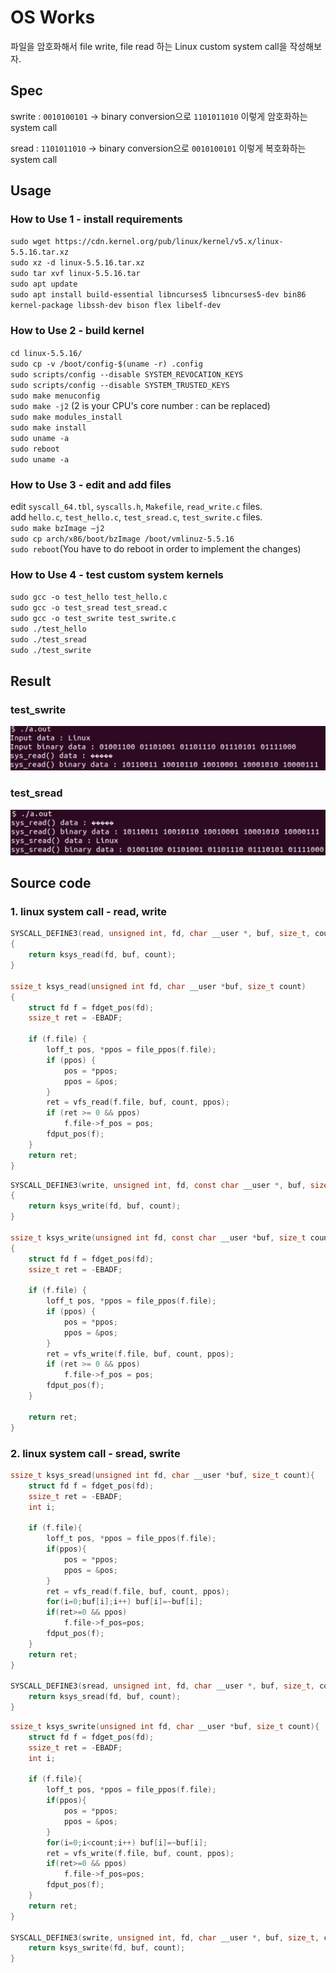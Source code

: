 # OS Works

파일을 암호화해서 file write, file read 하는 Linux custom system call을 작성해보자.  

## Spec

swrite : `0010100101` -> binary conversion으로 `1101011010` 이렇게 암호화하는 system call

sread : `1101011010` -> binary conversion으로 `0010100101` 이렇게 복호화하는 system call

## Usage
### How to Use 1 - install requirements
`sudo wget https://cdn.kernel.org/pub/linux/kernel/v5.x/linux-5.5.16.tar.xz`  
`sudo xz -d linux-5.5.16.tar.xz`  
`sudo tar xvf linux-5.5.16.tar`  
`sudo apt update`  
`sudo apt install build-essential libncurses5 libncurses5-dev bin86 kernel-package libssh-dev bison flex libelf-dev`  
### How to Use 2 - build kernel
`cd linux-5.5.16/`  
`sudo cp -v /boot/config-$(uname -r) .config`  
`sudo scripts/config --disable SYSTEM_REVOCATION_KEYS`  
`sudo scripts/config --disable SYSTEM_TRUSTED_KEYS`  
`sudo make menuconfig`  
`sudo make -j2` (2 is your CPU's core number : can be replaced)  
`sudo make modules_install`  
`sudo make install`    
`sudo uname -a`  
`sudo reboot`  
`sudo uname -a`  
### How to Use 3 - edit and add files
edit `syscall_64.tbl`, `syscalls.h`, `Makefile`, `read_write.c` files.  
add `hello.c`, `test_hello.c`, `test_sread.c`, `test_swrite.c` files.  
`sudo make bzImage –j2`  
`sudo cp arch/x86/boot/bzImage /boot/vmlinuz-5.5.16`  
`sudo reboot`(You have to do reboot in order to implement the changes)  
### How to Use 4 - test custom system kernels
`sudo gcc -o test_hello test_hello.c`  
`sudo gcc -o test_sread test_sread.c`  
`sudo gcc -o test_swrite test_swrite.c`  
`sudo ./test_hello`   
`sudo ./test_sread`  
`sudo ./test_swrite`  
 
## Result
### test_swrite
![image](result1.png)  
### test_sread
![image](result2.png)  

## Source code
### 1. linux system call - read, write

```c
SYSCALL_DEFINE3(read, unsigned int, fd, char __user *, buf, size_t, count)
{
	return ksys_read(fd, buf, count);
}

ssize_t ksys_read(unsigned int fd, char __user *buf, size_t count)
{
	struct fd f = fdget_pos(fd);
	ssize_t ret = -EBADF;

	if (f.file) {
		loff_t pos, *ppos = file_ppos(f.file);
		if (ppos) {
			pos = *ppos;
			ppos = &pos;
		}
		ret = vfs_read(f.file, buf, count, ppos);
		if (ret >= 0 && ppos)
			f.file->f_pos = pos;
		fdput_pos(f);
	}
	return ret;
}
```
```c
SYSCALL_DEFINE3(write, unsigned int, fd, const char __user *, buf, size_t, count)
{
	return ksys_write(fd, buf, count);
}

ssize_t ksys_write(unsigned int fd, const char __user *buf, size_t count)
{
	struct fd f = fdget_pos(fd);
	ssize_t ret = -EBADF;

	if (f.file) {
		loff_t pos, *ppos = file_ppos(f.file);
		if (ppos) {
			pos = *ppos;
			ppos = &pos;
		}
		ret = vfs_write(f.file, buf, count, ppos);
		if (ret >= 0 && ppos)
			f.file->f_pos = pos;
		fdput_pos(f);
	}

	return ret;
}
```

### 2. linux system call - sread, swrite

```c
ssize_t ksys_sread(unsigned int fd, char __user *buf, size_t count){
	struct fd f = fdget_pos(fd);
	ssize_t ret = -EBADF;
	int i;

	if (f.file){
		loff_t pos, *ppos = file_ppos(f.file);
		if(ppos){
			pos = *ppos;
			ppos = &pos;
		}
		ret = vfs_read(f.file, buf, count, ppos);
		for(i=0;buf[i];i++) buf[i]=~buf[i];
		if(ret>=0 && ppos)
			f.file->f_pos=pos;
		fdput_pos(f);
	}
	return ret;
}

SYSCALL_DEFINE3(sread, unsigned int, fd, char __user *, buf, size_t, count){
	return ksys_sread(fd, buf, count);
}
```
```c
ssize_t ksys_swrite(unsigned int fd, char __user *buf, size_t count){
	struct fd f = fdget_pos(fd);
	ssize_t ret = -EBADF;
	int i;

	if (f.file){
		loff_t pos, *ppos = file_ppos(f.file);
		if(ppos){
			pos = *ppos;
			ppos = &pos;
		}
		for(i=0;i<count;i++) buf[i]=~buf[i];
		ret = vfs_write(f.file, buf, count, ppos);
		if(ret>=0 && ppos)
			f.file->f_pos=pos;
		fdput_pos(f);
	}
	return ret;
}

SYSCALL_DEFINE3(swrite, unsigned int, fd, char __user *, buf, size_t, count){
	return ksys_swrite(fd, buf, count);
}

```

